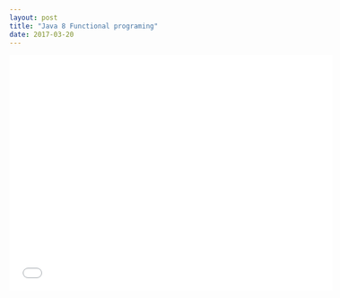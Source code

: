 ```yaml
---
layout: post
title: "Java 8 Functional programing"
date: 2017-03-20
---
```

<iframe src="//slides.com/flying3615/deck/embed" width="576" height="420" scrolling="no" frameborder="0" webkitallowfullscreen mozallowfullscreen allowfullscreen></iframe>
